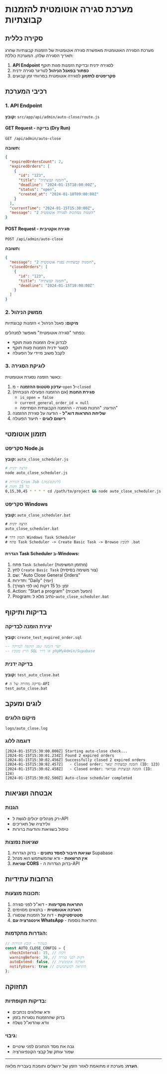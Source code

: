 # מערכת סגירה אוטומטית להזמנות קבוצתיות

## סקירה כללית

מערכת הסגירה האוטומטית מאפשרת סגירה אוטומטית של הזמנות קבוצתיות שחרג תאריך הסגירה שלהן. המערכת כוללת:

1. **API Endpoint** לסגירה ידנית ובדיקת הזמנות פגות תוקף
2. **כפתור בפאנל הניהול** לטריגר סגירה ידנית
3. **סקריפטים לתזמון** לסגירה אוטומטית במרווחי זמן קבועים

## רכיבי המערכת

### 1. API Endpoint
**קובץ:** `src/app/api/admin/auto-close/route.js`

#### GET Request - בדיקה (Dry Run)
```
GET /api/admin/auto-close
```
**תשובה:**
```json
{
  "expiredOrdersCount": 2,
  "expiredOrders": [
    {
      "id": "123",
      "title": "הזמנה קבוצתית",
      "deadline": "2024-01-15T10:00:00Z",
      "status": "open",
      "created_at": "2024-01-10T09:00:00Z"
    }
  ],
  "currentTime": "2024-01-15T15:30:00Z",
  "message": "2 הזמנות ממתינות לסגירה אוטומטית"
}
```

#### POST Request - סגירה אקטיבית
```
POST /api/admin/auto-close
```
**תשובה:**
```json
{
  "message": "2 הזמנות קבוצתיות נסגרו אוטומטית",
  "closedOrders": [
    {
      "id": "123",
      "title": "הזמנה קבוצתית",
      "deadline": "2024-01-15T10:00:00Z"
    }
  ]
}
```

### 2. ממשק הניהול
**מיקום:** פאנל הניהול > הזמנות קבוצתיות

כפתור "סגירה אוטומטית" מאפשר למנהלים:
- לבדוק אילו הזמנות פגות תוקף
- לסגור ידנית הזמנות פגות תוקף
- לקבל משוב מיידי על הפעולה

### 3. לוגיקת הסגירה

כאשר הזמנה נסגרת אוטומטית:

1. **עדכון סטטוס ההזמנה** - מ-`open` ל-`closed`
2. **סגירת החנות** (אם ההזמנה הפעילה הנוכחית)
   - `is_open = false`
   - `current_general_order_id = null`
   - הודעה: "החנות סגורה - ההזמנה הקבוצתית הסתיימה"
3. **שליחת התראות דוא"ל** - הודעה על סגירת ההזמנה
4. **רישום לוגים** - תיעוד הפעולה

## תזמון אוטומטי

### סקריפט Node.js
**קובץ:** `auto_close_scheduler.js`

```bash
# הרצה ידנית
node auto_close_scheduler.js

# הגדרת Cron Job (לינוקס/מק)
# כל 15 דקות
0,15,30,45 * * * * cd /path/to/project && node auto_close_scheduler.js >> logs/auto_close.log 2>&1
```

### סקריפט Windows
**קובץ:** `auto_close_scheduler.bat`

```batch
# הרצה ידנית
auto_close_scheduler.bat

# תזמון דרך Windows Task Scheduler
# פתח Task Scheduler -> Create Basic Task -> Browse לקובץ .bat
```

#### הגדרת Task Scheduler ב-Windows:
1. פתח `Task Scheduler` (מתזמן המשימות)
2. לחץ `Create Basic Task` (צור משימה בסיסית)
3. שם: "Auto Close General Orders"
4. תדירות: "Daily" (יומי)
5. זמן: כל 15 דקות (או לפי הצורך)
6. Action: "Start a program" (הפעל תוכנית)
7. Program: נתיב מלא ל-`auto_close_scheduler.bat`

## בדיקות ותיקוף

### יצירת הזמנה לבדיקה
**קובץ:** `create_test_expired_order.sql`

```sql
-- יוצר הזמנה שפג תוקפה לבדיקה
-- הרץ בקובץ SQL או דרך phpMyAdmin/Supabase
```

### בדיקה ידנית
**קובץ:** `test_auto_close.bat`

```batch
# בדיקה מהירה של ה-API
test_auto_close.bat
```

## לוגים ומעקב

### מיקום הלוגים
```
logs/auto_close.log
```

### דוגמה ללוג
```
[2024-01-15T15:30:00.000Z] Starting auto-close check...
[2024-01-15T15:30:01.234Z] Found 2 expired orders
[2024-01-15T15:30:02.456Z] Successfully closed 2 expired orders
[2024-01-15T15:30:02.457Z]   - Closed order: הזמנה קבוצתית ינואר (ID: 123)
[2024-01-15T15:30:02.458Z]   - Closed order: הזמנה קבוצתית פברואר (ID: 124)
[2024-01-15T15:30:02.500Z] Auto-close scheduler completed
```

## אבטחה ושגיאות

### הגנות
- רק מנהלים יכולים לגשת ל-API
- וולידציה של תאריכים
- טיפול בשגיאות והודעות ברורות

### שגיאות נפוצות
1. **שגיאת חיבור למסד נתונים** - בדוק הגדרות Supabase
2. **אין הרשאות** - ודא שהמשתמש הוא מנהל
3. **שגיאת CORS** - בדוק הגדרות ה-API

## הרחבות עתידיות

### תכונות מוצעות:
1. **התראות מקדימות** - דוא"ל לפני סגירה
2. **הארכה אוטומטית** - בתנאים מסוימים
3. **סטטיסטיקות** - דוח על הזמנות שנסגרו
4. **אינטגרציה עם WhatsApp** - התראות נוספות

### הגדרות מתקדמות:
```javascript
// בעתיד - קובץ הגדרות
const AUTO_CLOSE_CONFIG = {
  checkInterval: 15, // דקות
  warningBefore: 30, // דקות לפני סגירה
  autoExtend: false, // הארכה אוטומטית
  notifyUsers: true // התראה למשתמשים
};
```

## תחזוקה

### בדיקות תקופתיות:
- ודא שהלוגים נכתבים
- בדוק שההזמנות נסגרות בזמן
- וודא שהדוא"ל נשלח

### גיבוי:
- גבה את מסד הנתונים לפני שינויים
- שמור עותק של קבצי הקונפיגורציה

---

**הערה:** מערכת זו מתואמת לאזור הזמן של ירושלים ותומכת בעברית מלאה.